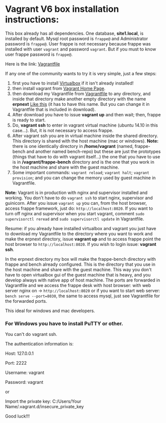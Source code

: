 # Vagrant V6 box installation instructions:
This box already has all dependencies. One database, **site1.local**, is installed by default. Mysql root password is `frappe@` and Administrator password is `frappe@`. User frappe is not necessary because frappe was installed with user `vagrant` and password `vagrant`. But if you must to know user frappe password is `frappe@`. 

Here is the link: [Vagrantfile](https://meocloud.pt/link/60770b07-eab8-4601-91c5-aee9d9ade3af/Vagrantfile/)

If any one of the community wants to try it is very simple, just a few steps:

1. first you have to install [Virtualbox](https://www.virtualbox.org) if it isn't already installed!
2. then install vagrant from [Vagrant Home Page](https://www.vagrantup.com).
3. then download my Vagrantfile from [Vagrantfile](https://meocloud.pt/link/60770b07-eab8-4601-91c5-aee9d9ade3af/Vagrantfile/) to any directory, and inside that directory make another empty directory with the name **erpnext** [Like this](https://meocloud.pt/link/a20b19b2-50d3-46c1-9b6d-976869e0185c/erpnext_dir.png/) (it has to have this name. But you can change it in Vagrantfile that is included in download).
4. After download you have to issue **vagrant up** and then wait; then, frappe is ready to start.
5. Do, **vagrant ssh** to enter in vagrant virtual machine (ubuntu 14.10 in this case...). But, it is not necessary to access frappe.
6. After vagrant ssh you are in virtual machine inside the shared directory. This directory is shared with the host machine (mac or windows). **Note:** there is one identically directory in **/home/vagrant** (named, frappe-bench and another named bench-repo) but these are just the prototypes (things that have to do with vagrant itself...) the one that you have to use is in **/vagrant/frappe-bench** directory and is the one that you work in the host machine and share with the guest machine.
8. Some important commands: `vagrant reload`; `vagrant halt`; `vagrant provision`; and you can change the memory used by guest machine in Vagrantfile.

**Note:** Vagrant is in production with nginx and supervisor installed and working. You don't have to do `vagrant ssh` to start nginx, supervisor and guinicorn. After you issue `vagrant up` you can, from the host browser, access frappe framework, just do: `http://localhost:8020`.
If you want to turn off nginx and supervisor when you start vagrant, comment `sudo supervisorctl reread` and `sudo supervisorctl update` in Vagrantfile.

Resume: if you already have installed virtualbox and vagrant you just have to download my Vagrantfile to the directory where you want to work and make the erpnext directory, issue **vagrant up** and to access frappe point the host browser to `http://localhost:8020`. If you wish to login issue: **vagrant ssh**.

In the erpnext directory my box will make the frappe-bench directory with frappe and bench already configured. This is the directory that you use in the host machine and share with the guest machine. This way you don't have to open virtualbox gui of the guest machine that is heavy, and you develop always with native app of host machine. The ports are forwarded in Vagrantfile and we access the frappe desk with host browser: with web server nginx on -> `http://localhost:8020` or if you want to start web server: `bench serve --port=8030`, the same to access mysql, just see Vagrantfile for the forwarded ports.

This ideal for windows and mac developers.

### For Windows you have to install PuTTY or other.
You can't do vagrant ssh. 

The authentication information is:

Host: 127.0.0.1

Port: 2222

Username: vagrant

Password: vagrant

or

Import the private key: C:/Users/Your Name/.vagrant.d/insecure_private_key

Good luck!!!